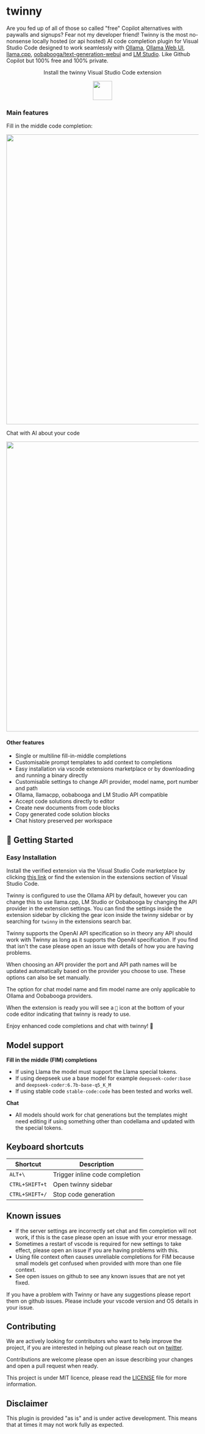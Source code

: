 # twinny

Are you fed up of all of those so called "free" Copilot alternatives with paywalls and signups? Fear not my developer friend! Twinny is the most no-nonsense locally hosted (or api hosted) AI code completion plugin for Visual Studio Code designed to work seamlessly with [Ollama](https://github.com/jmorganca/ollama), [Ollama Web UI](https://github.com/ollama-webui/ollama-webui), [llama.cpp](https://github.com/ggerganov/llama.cpp), [oobabooga/text-generation-webui](https://github.com/oobabooga/text-generation-webui) and [LM Studio](https://github.com/lmstudio-ai). Like Github Copilot but 100% free and 100% private.

<div align="center">
    <p>
      Install the twinny Visual Studio Code extension
    </p>
    <a href="https://marketplace.visualstudio.com/items?itemName=rjmacarthy.twinny">
      <img src="https://code.visualstudio.com/assets/images/code-stable.png" height="50" />
    </a>
</div>

### Main features 

Fill in the middle code completion:

<img src="https://github.com/rjmacarthy/twinny/assets/5537428/69f567c0-2700-4474-b621-6099255bc87b" width="760"/>

Chat with AI about your code

<img src="https://github.com/rjmacarthy/twinny/assets/5537428/679bd283-28e9-47ff-9165-84dfe293c56a" width="760"/>

#### Other features 

- Single or multiline fill-in-middle completions
- Customisable prompt templates to add context to completions
- Easy installation via vscode extensions marketplace or by downloading and running a binary directly
- Customisable settings to change API provider, model name, port number and path 
- Ollama, llamacpp, oobabooga and LM Studio API compatible
- Accept code solutions directly to editor
- Create new documents from code blocks
- Copy generated code solution blocks
- Chat history preserved per workspace 

## 🚀 Getting Started

### Easy Installation

Install the verified extension via the Visual Studio Code marketplace by clicking [this link](https://marketplace.visualstudio.com/items?itemName=rjmacarthy.twinny) or find the extension in the extensions section of Visual Studio Code.

Twinny is configured to use the Ollama API by default, however you can change this to use llama.cpp, LM Studio or Oobabooga by changing the API provider in the extension settings. You can find the settings inside the extension sidebar by clicking the gear icon inside the twinny sidebar or by searching for `twinny` in the extensions search bar.

Twinny supports the OpenAI API specification so in theory any API should work with Twinny as long as it supports the OpenAI specification.  If you find that isn't the case please open an issue with details of how you are having problems.

When choosing an API provider the port and API path names will be updated automatically based on the provider you choose to use. These options can also be set manually.

The option for chat model name and fim model name are only applicable to Ollama and Oobabooga providers.

When the extension is ready you will see a `🤖` icon at the bottom of your code editor indicating that twinny is ready to use.

Enjoy enhanced code completions and chat with twinny! 🎉

## Model support

**Fill in the middle (FIM) completions**

- If using Llama the model must support the Llama special tokens.
- If using deepseek use a base model for example `deepseek-coder:base` and `deepseek-coder:6.7b-base-q5_K_M`
- If using stable code `stable-code:code` has been tested and works well.

**Chat**

- All models should work for chat generations but the templates might need editing if using something other than codellama and updated with the special tokens.

## Keyboard shortcuts

| Shortcut                     | Description                              |
| ---------------------------- | ---------------------------------------- |
| `ALT+\`                      | Trigger inline code completion           |
| `CTRL+SHIFT+t`               | Open twinny sidebar                      |
| `CTRL+SHIFT+/`               | Stop code generation                     | 

## Known issues

- If the server settings are incorrectly set chat and fim completion will not work, if this is the case please open an issue with your error message.
- Sometimes a restart of vscode is required for new settings to take effect, please open an issue if you are having problems with this.
- Using file context often causes unreliable completions for FIM because small models get confused when provided with more than one file context.
- See open issues on github to see any known issues that are not yet fixed.
  
If you have a problem with Twinny or have any suggestions please report them on github issues.  Please include your vscode version and OS details in your issue.

## Contributing

We are actively looking for contributors who want to help improve the project, if you are interested in helping out please reach out on [twitter](https://x.com/rjmacarthy).

Contributions are welcome please open an issue describing your changes and open a pull request when ready.

This project is under MIT licence, please read the [LICENSE](https://github.com/rjmacarthy/twinny/blob/master/LICENSE) file for more information.

## Disclaimer

This plugin is provided "as is" and is under active development.  This means that at times it may not work fully as expected.
